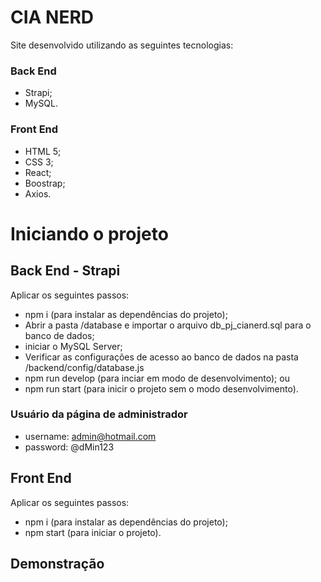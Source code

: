# CIA NERD
Site desenvolvido utilizando as seguintes tecnologias:

### Back End
- Strapi;
- MySQL.

### Front End
- HTML 5;
- CSS 3;
- React;
- Boostrap;
- Axios.

# Iniciando o projeto

## Back End - Strapi
Aplicar os seguintes passos:
- npm i (para instalar as dependências do projeto);
- Abrir a pasta /database e importar o arquivo db_pj_cianerd.sql para o banco de dados;
- iniciar o MySQL Server;
- Verificar as configurações de acesso ao banco de dados na pasta /backend/config/database.js
- npm run develop (para inciar em modo de desenvolvimento);
ou
- npm run start (para inicir o projeto sem o modo desenvolvimento).

### Usuário da página de administrador
- username: admin@hotmail.com
- password: @dMin123

## Front End
Aplicar os seguintes passos:
- npm i (para instalar as dependências do projeto);
- npm start (para iniciar o projeto).

## Demonstração
